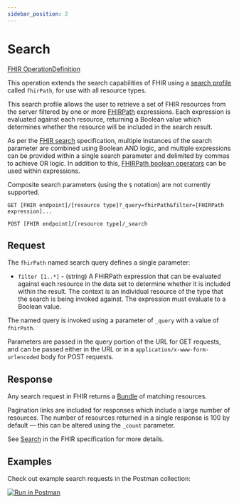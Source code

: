 ```yaml
---
sidebar_position: 2
---
```


# Search

[FHIR OperationDefinition](https://pathling.csiro.au/fhir/OperationDefinition/search-5)

This operation extends the search capabilities of FHIR using a
[search profile](https://hl7.org/fhir/R4/search.html#query) called `fhirPath`,
for use with all resource types.

This search profile allows the user to retrieve a set of FHIR resources from the
server filtered by one or more [FHIRPath](/docs/fhirpath) expressions. Each
expression is evaluated against each resource, returning a Boolean value which
determines whether the resource will be included in the search result.

As per the [FHIR search](https://hl7.org/fhir/R4/search.html#combining)
specification, multiple instances of the search parameter are combined using
Boolean AND logic, and multiple expressions can be provided within a single
search parameter and delimited by commas to achieve OR logic. In addition to
this, [FHIRPath boolean operators](/docs/fhirpath/operators#boolean-logic) can
be used within expressions.

Composite search parameters (using the `$` notation) are not currently
supported.

```
GET [FHIR endpoint]/[resource type]?_query=fhirPath&filter=[FHIRPath expression]...
```

```
POST [FHIR endpoint]/[resource type]/_search
```

## Request

The `fhirPath` named search query defines a single parameter:

- `filter [1..*]` - (string) A FHIRPath expression that can be evaluated against
  each resource in the data set to determine whether it is included within the
  result. The context is an individual resource of the type that the search is
  being invoked against. The expression must evaluate to a Boolean value.

The named query is invoked using a parameter of `_query` with a value of
`fhirPath`.

Parameters are passed in the query portion of the URL for GET requests, and can
be passed either in the URL or in a `application/x-www-form-urlencoded` body for 
POST requests.

## Response

Any search request in FHIR returns a
[Bundle](https://hl7.org/fhir/R4/bundle.html) of matching resources.

Pagination links are included for responses which include a large number of
resources. The number of resources returned in a single response is 100 by
default &#8212; this can be altered using the `_count` parameter.

See [Search](https://hl7.org/fhir/R4/search.html) in the FHIR specification for
more details.

## Examples

Check out example search requests in the Postman collection:

<a class="postman-link"
href="https://documenter.getpostman.com/view/634774/UVsQs48s#9d1a62bd-53e7-42f9-b71f-2dc780c46c9d">
<img src="https://run.pstmn.io/button.svg" alt="Run in Postman"/></a>
